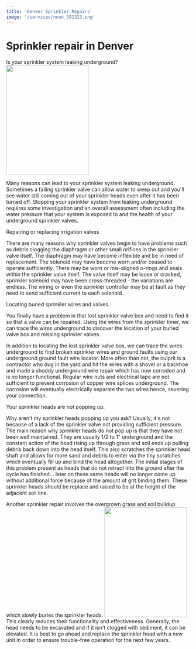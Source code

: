 ```yaml
---
title: 'Denver Sprinkler Repairs'
image: '/services/noun_591323.png'
---
```


<h1>Sprinkler repair in Denver</h1>

Is your sprinkler system leaking underground?
<a href="http://www.denversprinklerblowout.com/wp-content/uploads/2012/07/sprinkler_pipe_leaking.jpg" rel="wp-prettyPhoto[195]"><img class="alignleft size-medium wp-image-201" title="sprinkler_pipe_leaking" src="http://www.denversprinklerblowout.com/wp-content/uploads/2012/07/sprinkler_pipe_leaking-225x300.jpg" alt="" width="225" height="300" srcset="http://www.denversprinklerblowout.com/wp-content/uploads/2012/07/sprinkler_pipe_leaking-225x300.jpg 225w, http://www.denversprinklerblowout.com/wp-content/uploads/2012/07/sprinkler_pipe_leaking.jpg 600w" sizes="(max-width: 225px) 100vw, 225px" /></a>


Many reasons can lead to your sprinkler system leaking underground.  Sometimes a failing sprinkler valve can allow water to weep out and you'll see water still coming out of your sprinkler heads even after it has been turned off. Stopping your sprinkler system from leaking underground requires some investigation and an overall assessment often including the water pressure that your system is exposed to and the health of your underground sprinkler valves.

Repairing or replacing irrigation valves

There are many reasons why sprinkler valves begin to have problems such as debris clogging the diaphragm or other small orifices in the sprinkler valve itself.  The diaphragm may have become inflexible and be in need of replacement.  The solenoid may have become worn and/or ceased to operate sufficiently.  There may be worn or mis-aligned o-rings and seals within the sprinkler valve itself.  The valve itself may be loose or cracked, sprinkler solenoid may have been cross-threaded - the variations are endless.  The wiring or even the sprinkler controller may be at fault as they need to send sufficient current to each solenoid.

Locating buried sprinkler wires and valves.

You finally have a problem in that lost sprinkler valve box and need to find it so that a valve can be repaired.  Using the wires from the sprinkler timer, we can trace the wires underground to discover the location of your buried valve box and missing sprinkler valves.

In addition to locating the lost sprinkler valve box, we can trace the wires underground to find broken sprinkler wires and ground faults using our underground ground fault wire locator.  More often than not, the culprit is a contractor who dug in the yard and hit the wires with a shovel or a backhoe and made a shoddy underground wire repair which has now corroded and is no longer functional.  Regular wire nuts and electrical tape are not sufficient to prevent corrosion of copper wire splices underground.  The corrosion will eventually electrically separate the two wires hence, severing your connection.

Your sprinkler heads are not popping up.

Why aren't my sprinkler heads popping up you ask?  Usually, it's not because of a lack of the sprinkler valve not providing sufficient pressure.  The main reason why sprinkler heads do not pop up is that they have not been well maintained.  They are usually 1/2 to 1" underground and the constant action of the head rising up through grass and soil ends up pulling debris back down into the head itself.  This also scratches the sprinkler head shaft and allows for more sand and debris to enter via the tiny scratches which eventually fill up and bind the head altogether.  The initial stages of this problem present as heads that do not retract into the ground after the cycle has finished... later on these same heads will no longer come up without additional force because of the amount of grit binding them.  These sprinkler heads should be replace and raised to be at the height of the adjacent soil line.

<p>
Another sprinkler repair involves the overgrown grass and soil buildup which slowly buries the sprinkler heads.
<a href="http://www.denversprinklerblowout.com/wp-content/uploads/2012/07/buried_sprinkler_head.jpg" rel="wp-prettyPhoto[195]"><img class="alignleft size-medium wp-image-207" title="buried_sprinkler_head" src="http://www.denversprinklerblowout.com/wp-content/uploads/2012/07/buried_sprinkler_head-225x300.jpg" alt="" width="225" height="300" srcset="http://www.denversprinklerblowout.com/wp-content/uploads/2012/07/buried_sprinkler_head-225x300.jpg 225w, http://www.denversprinklerblowout.com/wp-content/uploads/2012/07/buried_sprinkler_head.jpg 600w" sizes="(max-width: 225px) 100vw, 225px" /></a>   This clearly reduces their functionality and effectiveness. Generally, the head needs to be excavated and if it isn't clogged with sediment, it can be elevated. It is best to go ahead and replace the sprinkler head with a new unit in order to ensure trouble-free operation for the next few years.
